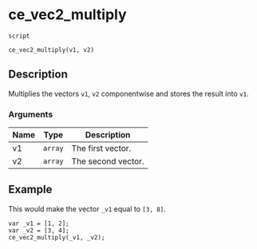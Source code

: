 # ce_vec2_multiply
`script`
```gml
ce_vec2_multiply(v1, v2)
```

## Description
Multiplies the vectors `v1`, `v2` componentwise and stores the result
 into `v1`.

### Arguments
| Name | Type | Description |
| ---- | ---- | ----------- |
| v1 | `array` | The first vector. |
| v2 | `array` | The second vector. |

## Example
This would make the vector `_v1` equal to `[3, 8]`.
```gml
var _v1 = [1, 2];
var _v2 = [3, 4];
ce_vec2_multiply(_v1, _v2);
```